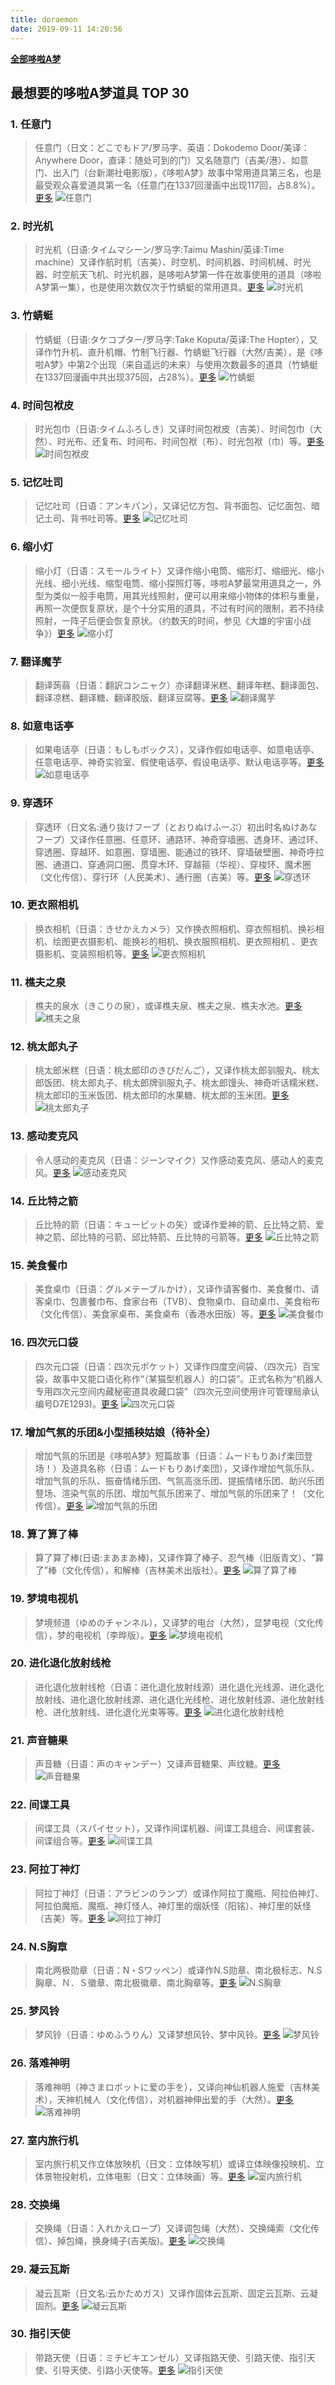 ```yaml
---
title: doraemon
date: 2019-09-11 14:20:56
---
```


**[全部哆啦A梦](/tags/doraemon)**

## 最想要的哆啦A梦道具 TOP 30

### 1. 任意门

>任意门（日文：どこでもドア/罗马字、英语：Dokodemo Door/美译：Anywhere Door，直译：随处可到的门）又名随意门（吉美/港）、如意门、出入门（台新潮社电影版），《哆啦A梦》故事中常用道具第三名，也是最受观众喜爱道具第一名（任意门在1337回漫画中出现117回，占8.8%）。[更多](https://doraemon.fandom.com/zh/wiki/%E4%BB%BB%E6%84%8F%E9%96%80)
![任意门](https://chinesedora.com/images/01.jpg)

### 2. 时光机

>时光机（日语:タイムマシーン/罗马字:Taimu Mashin/英译:Time machine）又译作航时机（吉美）、时空机、时间机器、时间机械、时光器、时空航天飞机、时光机器，是哆啦A梦第一件在故事使用的道具（哆啦A梦第一集），也是使用次数仅次于竹蜻蜓的常用道具。[更多](https://doraemon.fandom.com/zh/wiki/%E6%99%82%E5%85%89%E6%A9%9F)
![时光机](https://chinesedora.com/images/02.jpg)

### 3. 竹蜻蜓

>竹蜻蜓（日语:タケコプター/罗马字:Take Koputa/英译:The Hopter），又译作竹升机、直升机帽、竹制飞行器、竹蜻蜓飞行器（大然/吉美），是《哆啦A梦》中第2个出现（来自遥远的未来）与使用次数最多的道具（竹蜻蜓在1337回漫画中共出现375回，占28%）。[更多](https://doraemon.fandom.com/zh/wiki/%E7%AB%B9%E8%9C%BB%E8%9C%93)
![竹蜻蜓](https://chinesedora.com/images/03.jpg)

### 4. 时间包袱皮

>时光包巾（日语:タイムふろしき）又译时间包袱皮（吉美）、时间包巾（大然）、时光布、还复布、时间布、时间包袱（布）、时光包袱（巾）等。[更多](https://doraemon.fandom.com/zh/wiki/%E6%99%82%E5%85%89%E5%8C%85%E5%B7%BE)
![时间包袱皮](https://chinesedora.com/images/04.gif)

### 5. 记忆吐司

>记忆吐司（日语：アンキパン），又译记忆方包、背书面包、记忆面包、暗记土司、背书吐司等。[更多](https://doraemon.fandom.com/zh/wiki/%E8%A8%98%E6%86%B6%E5%90%90%E5%8F%B8)
![记忆吐司](https://chinesedora.com/images/05.jpg)

### 6. 缩小灯

>缩小灯（日语：スモールライト）又译作缩小电筒、缩形灯、缩细光、缩小光线、细小光线、缩型电筒、缩小探照灯等，哆啦A梦最常用道具之一，外型为类似一般手电筒，用其光线照射，便可以用来缩小物体的体积与重量，再照一次便恢复原状，是个十分实用的道具，不过有时间的限制，若不持续照射，一阵子后便会恢复原状。（约数天的时间，参见《大雄的宇宙小战争》）[更多](https://doraemon.fandom.com/zh/wiki/%E7%B8%AE%E5%B0%8F%E7%87%88)
![缩小灯](https://chinesedora.com/images/06.gif)

### 7. 翻译魔芋

>翻译蒟蒻（日语：翻訳コンニャク）亦译翻译米糕、翻译年糕、翻译面包、翻译凉糕、翻译糖、翻译胶版、翻译豆腐等。[更多](https://doraemon.fandom.com/zh/wiki/%E7%BF%BB%E8%AD%AF%E8%92%9F%E8%92%BB)
![翻译魔芋](https://chinesedora.com/images/07.gif)

### 8. 如意电话亭

>如果电话亭（日语：もしもボックス），又译作假如电话亭、如意电话亭、任意电话亭、神奇实验室、假使电话亭、假设电话亭、默认电话亭等。[更多](https://doraemon.fandom.com/zh/wiki/%E5%A6%82%E6%9E%9C%E9%9B%BB%E8%A9%B1%E4%BA%AD)
![如意电话亭](https://chinesedora.com/images/08.jpg)

### 9. 穿透环

>穿透环（日文名:通り抜けフープ（とおりぬけふーぷ）初出时名ぬけあなフープ）又译作任意圈、任意环、通路环、神奇穿墙圈、透身环、通过环、穿透圈、穿越环、如意圈、穿墙圈、能通过的铁环、穿墙破壁圈、神奇呼拉圈、通道口、穿通洞口圈、贯穿木环、穿越箍（华视）、穿梭环、魔术圈（文化传信）、穿行环（人民美术）、通行圈（吉美）等。[更多](https://doraemon.fandom.com/zh/wiki/%E7%A9%BF%E9%80%8F%E7%92%B0)
![穿透环](https://chinesedora.com/images/09.jpg)

### 10. 更衣照相机

>换衣相机（日语：きせかえカメラ）又作换衣照相机、穿衣照相机、换衫相机、绘图更衣摄影机、能换衫的相机、换衣服照相机、更衣照相机 、更衣摄影机、变装照相机等。[更多](https://doraemon.fandom.com/zh/wiki/%E6%8F%9B%E8%A1%A3%E7%9B%B8%E6%A9%9F)
![更衣照相机](https://chinesedora.com/images/10.jpg)

### 11. 樵夫之泉

>樵夫的泉水（きこりの泉），或译樵夫泉、樵夫之泉、樵夫水池。[更多](https://doraemon.fandom.com/zh/wiki/%E6%A8%B5%E5%A4%AB%E7%9A%84%E6%B3%89%E6%B0%B4)
![樵夫之泉](https://chinesedora.com/images/11.jpg)

### 12. 桃太郎丸子

>桃太郎米糕（日语：桃太郎印のきびだんご），又译作桃太郎驯服丸、桃太郎饭团、桃太郎丸子、桃太郎牌驯服丸子、桃太郎馒头、神奇听话糯米糕、桃太郎印的玉米饭团、桃太郎印的水果糖、桃太郎的玉米团。[更多](https://doraemon.fandom.com/zh/wiki/%E6%A1%83%E5%A4%AA%E9%83%8E%E7%B1%B3%E7%B3%95)
![桃太郎丸子](https://chinesedora.com/images/12.gif)

### 13. 感动麦克风

>令人感动的麦克风（日语：ジーンマイク）又作感动麦克风、感动人的麦克风。[更多](https://doraemon.fandom.com/zh/wiki/%E4%BB%A4%E4%BA%BA%E6%84%9F%E5%8B%95%E7%9A%84%E9%BA%A5%E5%85%8B%E9%A2%A8)
![感动麦克风](https://chinesedora.com/images/13.jpg)

### 14. 丘比特之箭

>丘比特的箭（日语：キューピットの矢）或译作爱神的箭、丘比特之箭、爱神之箭、邱比特的弓箭、邱比特箭、丘比特的弓箭等。[更多](https://doraemon.fandom.com/zh/wiki/%E4%B8%98%E6%AF%94%E7%89%B9%E7%9A%84%E7%AE%AD)
![丘比特之箭](https://chinesedora.com/images/14.jpg)

### 15. 美食餐巾

>美食桌巾（日语：グルメテーブルかけ），又译作请客餐巾、美食餐巾、请客桌巾、包裹餐巾布、食家台布（TVB）、食物桌巾、自动桌巾、美食枱布（文化传信）、美食家桌布、美食桌布（香港水田版）等。[更多](https://doraemon.fandom.com/zh/wiki/%E7%BE%8E%E9%A3%9F%E6%A1%8C%E5%B7%BE)
![美食餐巾](https://chinesedora.com/images/15.jpg)

### 16. 四次元口袋

>四次元口袋（日语：四次元ポケット）又译作四度空间袋、（四次元）百宝袋，故事中又能口语化称作“（某猫型机器人）的口袋”。正式名称为“机器人专用四次元空间内藏秘密道具收藏口袋”（四次元空间使用许可管理局承认编号D7E1293)。[更多](https://doraemon.fandom.com/zh/wiki/%E5%9B%9B%E6%AC%A1%E5%85%83%E5%8F%A3%E8%A2%8B)
![四次元口袋](http://community.img.mixi.jp/photo/comm/71/8/367108_154.jpg)

### 17. 增加气氛的乐团&小型插秧姑娘（待补全）

>增加气氛的乐团是《哆啦A梦》短篇故事（日语：ムードもりあげ楽団登场！）及道具名称（日语：ムードもりあげ楽団），又译作增加气氛乐队、增加气氛的乐队、振奋情绪乐团、气氛高涨乐团、提振情绪乐团、助兴乐团豋场、渲染气氛的乐团、增加气氛乐团来了、增加气氛的乐团来了！（文化传信）。[更多](https://doraemon.fandom.com/zh/wiki/%E5%A2%9E%E5%8A%A0%E6%B0%A3%E6%B0%9B%E7%9A%84%E6%A8%82%E5%9C%98)
![增加气氛的乐团](https://chinesedora.com/images/17.jpg)

### 18. 算了算了棒

>算了算了棒(日语:まあまあ棒)，又译作算了棒子、忍气棒（旧版青文）、“算了”棒（文化传信），和解棒（吉林美术出版社）。[更多](https://doraemon.fandom.com/zh/wiki/%E7%AE%97%E4%BA%86%E7%AE%97%E4%BA%86%E6%A3%92)
![算了算了棒](https://chinesedora.com/images/18.jpg)

### 19. 梦境电视机

>梦境频道（ゆめのチャンネル），又译梦的电台（大然），显梦电视（文化传信），梦的电视机（李晔版）。[更多](https://doraemon.fandom.com/zh/wiki/%E5%A4%A2%E5%A2%83%E9%A0%BB%E9%81%93)
![梦境电视机](https://chinesedora.com/images/19.jpg)

### 20. 进化退化放射线枪

>进化退化放射线枪（日语：进化退化放射线源）进化退化光线源、进化退化放射线、进化退化放射线源、进化退化光线枪、进化放射线源、进化放射线枪、进化放射线、进化退化光束等等。[更多](https://doraemon.fandom.com/zh/wiki/%E9%80%B2%E5%8C%96%E9%80%80%E5%8C%96%E6%94%BE%E5%B0%84%E7%B7%9A%E6%A7%8D)
![进化退化放射线枪](https://chinesedora.com/images/20.jpg)

### 21. 声音糖果

>声音糖（日语：声のキャンデー）又译声音糖果、声纹糖。[更多](https://doraemon.fandom.com/zh/wiki/%E8%81%B2%E9%9F%B3%E7%B3%96)
![声音糖果](https://chinesedora.com/images/21.jpg)

### 22. 间谍工具

>间谍工具（スパイセット），又译作间谍机器、间谍工具组合、间谍套装、间谍组合等。[更多](https://doraemon.fandom.com/zh/wiki/%E9%96%93%E8%AB%9C%E5%B7%A5%E5%85%B7)
![间谍工具](https://chinesedora.com/images/22.gif)

### 23. 阿拉丁神灯

>阿拉丁神灯（日语：アラビンのランプ）或译作阿拉丁魔瓶、阿拉伯神灯、阿拉伯魔瓶、魔瓶、神灯怪人、神灯里的烟妖怪（阳铭）、神灯里的妖怪（吉美）等。[更多](https://doraemon.fandom.com/zh/wiki/%E9%98%BF%E6%8B%89%E4%B8%81%E7%A5%9E%E7%87%88)
![阿拉丁神灯](https://chinesedora.com/images/23.jpg)

### 24. N.S胸章

>南北两极勋章（日语：N・Sワッペン）或译作N.S勋章、南北极标志、N.S胸章、Ｎ．Ｓ徽章、南北极徽章、南北胸章等。[更多](https://doraemon.fandom.com/zh/wiki/%E5%8D%97%E5%8C%97%E5%85%A9%E6%A5%B5%E5%8B%B3%E7%AB%A0)
![N.S胸章](https://chinesedora.com/images/24.jpg)

### 25. 梦风铃

>梦风铃（日语：ゆめふうりん）又译梦想风铃、梦中风铃。[更多](https://doraemon.fandom.com/zh/wiki/%E5%A4%A2%E9%A2%A8%E9%88%B4)
![梦风铃](https://chinesedora.com/images/25.jpg)

### 26. 落难神明

>落难神明（神さまロボットに爱の手を），又译向神仙机器人施爱（吉林美术），天神机械人（文化传信），对机器神伸出爱的手（大然）。[更多](https://doraemon.fandom.com/zh/wiki/%E8%90%BD%E9%9B%A3%E7%A5%9E%E6%98%8E)
![落难神明](https://chinesedora.com/images/26.jpg)

### 27. 室内旅行机

>室内旅行机又作立体放映机（日文：立体映写机）或译立体映像投映机、立体景物投射机，立体电影（日文：立体映画）等。[更多](https://doraemon.fandom.com/zh/wiki/%E5%AE%A4%E5%85%A7%E6%97%85%E8%A1%8C%E6%A9%9F)
![室内旅行机](https://chinesedora.com/images/27.jpg)

### 28. 交换绳

>交换绳（日语：入れかえロープ）又译调包绳（大然）、交换绳索（文化传信）、掉包绳，换身绳子(吉美版)。[更多](https://doraemon.fandom.com/zh/wiki/%E4%BA%A4%E6%8F%9B%E7%B9%A9)
![交换绳](https://chinesedora.com/images/28.jpg)

### 29. 凝云瓦斯

>凝云瓦斯（日文名:云かためガス）又译作固体云瓦斯、固定云瓦斯、云凝固剂。[更多](https://doraemon.fandom.com/zh/wiki/%E5%87%9D%E9%9B%B2%E7%93%A6%E6%96%AF)
![凝云瓦斯](https://www.tv-asahi.co.jp/doraemon/contents/tool_ka/0117/img/1_1.jpg)

### 30. 指引天使

>带路天使（日语：ミチビキエンゼル）又译指路天使、引路天使、指引天使、引导天使、引路小天使等。[更多](https://doraemon.fandom.com/zh/wiki/%E5%B8%B6%E8%B7%AF%E5%A4%A9%E4%BD%BF)
![指引天使](https://chinesedora.com/images/30.jpg)
